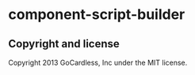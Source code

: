 # component-script-builder

## Copyright and license

Copyright 2013 GoCardless, Inc under the MIT license.
